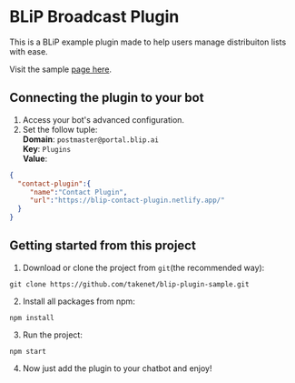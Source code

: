 # BLiP Broadcast Plugin

 This is a BLiP example plugin made to help users manage distribuiton lists with ease.

 Visit the sample [page here](https://blip-broadcast-plugin.netlify.com/).

## Connecting the plugin to your bot
1. Access your bot's advanced configuration.
2. Set the follow tuple:  
 **Domain**: `postmaster@portal.blip.ai`  
 **Key**: `Plugins`  
 **Value**: 
 ```json
{ 
   "contact-plugin":{ 
      "name":"Contact Plugin",
      "url":"https://blip-contact-plugin.netlify.app/"
   }
}

```

## Getting started from this project

1. Download or clone the project from `git`(the recommended way):

`git clone https://github.com/takenet/blip-plugin-sample.git`

2. Install all packages from npm:

`npm install`

3. Run the project:

`npm start`

4. Now just add the plugin to your chatbot and enjoy!


